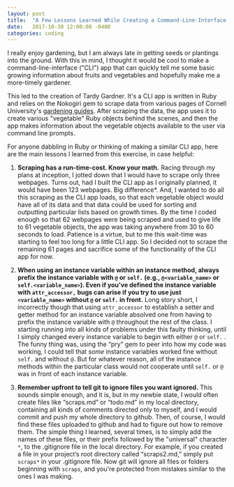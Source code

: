 ```yaml
---
layout: post
title:  "A Few Lessons Learned While Creating a Command-Line-Interface App"
date:   2017-10-30 12:00:00 -0400
categories: coding
---
```


I really enjoy gardening, but I am always late in getting seeds or plantings into the ground.  With this in mind, I thought it would be cool to make a command-line-interface ("CLI") app that can quickly tell me some basic growing information about fruits and vegetables and hopefully make me a more-timely gardener.  

This led to the creation of Tardy Gardner. It's a CLI app is written in Ruby and relies on the Nokogiri gem to scrape data from various pages of Cornell University's [gardening guides](http://www.gardening.cornell.edu/homegardening/scene0391.html). After scraping the data, the app uses it to create various "vegetable" Ruby objects behind the scenes, and then the app makes information about the vegetable objects available to the user via command line prompts.  

For anyone dabbling in Ruby or thinking of making a similar CLI app, here are the main lessons I learned from this exercise, in case helpful:

1. **Scraping has a run-time-cost.  Know your math.**  Racing through my plans at inception, I jotted down that I would have to scrape only three webpages.  Turns out, had I built the CLI app as I originally planned, it would have been 123 webpages.  Big difference*.  And, I wanted to do all this scraping as the CLI app loads, so that each vegetable object would have all of its data and that data could be used for sorting and outputting particular lists based on growth times.  By the time I coded enough so that 62 webpages were being scraped and used to give life to 61 vegetable objects, the app was taking anywhere from 30 to 60 seconds to load.  Patience is a virtue, but to me this wait-time was starting to feel too long for a little CLI app.  So I decided not to scrape the remaining 61 pages and sacrifice some of the functionality of the CLI app for now.

2. **When using an instance variable within an instance method, always prefix the instance variable with ``@`` or ``self.`` (e.g., ``@<variable_name>`` or ``self.<variable_name>``).  Even if you've defined the instance variable with ``attr_accessor,`` bugs can arise if you try to use just ``<variable_name>`` without ``@`` or ``self.`` in front.**  Long story short, I incorrectly though that using ``attr_accessor`` to establish a setter and getter method for an instance variable absolved one from having to prefix the instance variable with ``@`` throughout the rest of the class.  I starting running into all kinds of problems under this faulty thinking, until I simply changed every instance variable to begin with either ``@`` or ``self.`` .  The funny thing was, using the “pry” gem to peer into how my code was working, I could tell that *some* instance variables worked fine without ``self.`` and without ``@``.  But for whatever reason, all of the instance methods within the particular class would not cooperate until ``self.`` or ``@`` was in front of each instance variable.

3. **Remember upfront to tell git to ignore files you want ignored.**  This sounds simple enough, and it is, but in my newbie state, I would often create files like “scraps.md” or “todo.md” in my local directory, containing all kinds of comments directed only to myself, and I would commit and push my whole directory to github.  Then, of course, I would find these files uploaded to github and had to figure out how to remove them.  The simple thing I learned, several times, is to simply add the names of these files, or their prefix followed by the "universal" character `*`, to the .gitignore file in the local directory. For example, if you created a file in your project’s root directory called “scraps2.md,” simply put ``scraps*`` in your .gitignore file.  Now git will ignore all files or folders beginning with ``scraps``, and you're protected from mistakes similar to the ones I was making.
